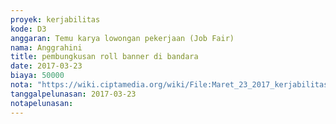 ```yaml
---
proyek: kerjabilitas
kode: D3
anggaran: Temu karya lowongan pekerjaan (Job Fair)
nama: Anggrahini
title: pembungkusan roll banner di bandara
date: 2017-03-23
biaya: 50000
nota: "https://wiki.ciptamedia.org/wiki/File:Maret_23_2017_kerjabilitas_D3_wrapping_inok.jpg"
tanggalpelunasan: 2017-03-23
notapelunasan:
---
```

